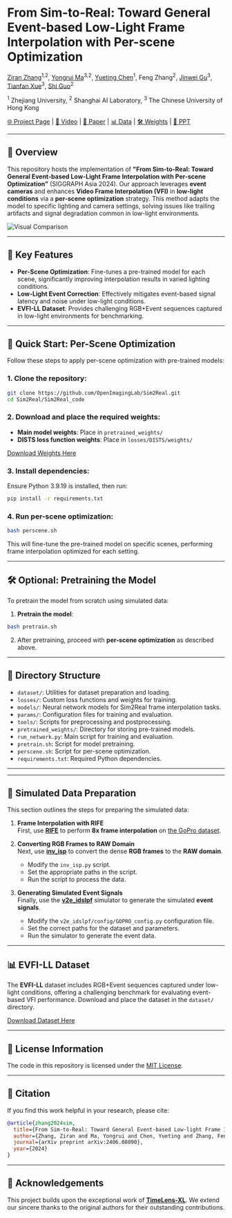 
# From Sim-to-Real: Toward General Event-based Low-Light Frame Interpolation with Per-scene Optimization

[Ziran Zhang](https://naturezhanghn.github.io)<sup>1,2</sup>, 
[Yongrui Ma](https://scholar.google.com/citations?user=JwQLEocAAAAJ&hl=en)<sup>3,2</sup>, 
[Yueting Chen](https://scholar.google.com/citations?user=gS-0tfAAAAAJ&hl=en)<sup>1</sup>, 
Feng Zhang<sup>2</sup>, 
[Jinwei Gu](https://www.gujinwei.org)<sup>3</sup>, 
[Tianfan Xue](https://tianfan.info)<sup>3</sup>, 
[Shi Guo](https://guoshi28.github.io)<sup>2</sup>

<sup>1</sup> Zhejiang University, <sup>2</sup> Shanghai AI Laboratory, <sup>3</sup> The Chinese University of Hong Kong

[🌐 Project Page](https://openimaginglab.github.io/Sim2Real/) | [🎥 Video](https://www.youtube.com/watch?v=PiYEh_zcG88) | [📄 Paper](https://arxiv.org/pdf/2406.08090) | [📊 Data](https://opendatalab.com/ziranzhang/EVFI-LL) | [🛠️ Weights](https://drive.google.com/file/d/1KjFf3vgxhpS6-RnrYM5ctOUqXVEocvzo/view?usp=sharing) | [🔖 PPT](https://github.com/OpenImagingLab/Sim2Real/blob/main/PPT.pdf)

---

## 🔔 Overview

This repository hosts the implementation of **"From Sim-to-Real: Toward General Event-based Low-Light Frame Interpolation with Per-scene Optimization"** (SIGGRAPH Asia 2024). Our approach leverages **event cameras** and enhances **Video Frame Interpolation (VFI)** in **low-light conditions** via a **per-scene optimization** strategy. This method adapts the model to specific lighting and camera settings, solving issues like trailing artifacts and signal degradation common in low-light environments.

![Visual Comparison](Sim2Real_code/image.png)

---
## 🔑 Key Features

- **Per-Scene Optimization**: Fine-tunes a pre-trained model for each scene, significantly improving interpolation results in varied lighting conditions.
- **Low-Light Event Correction**: Effectively mitigates event-based signal latency and noise under low-light conditions.
- **EVFI-LL Dataset**: Provides challenging RGB+Event sequences captured in low-light environments for benchmarking.

---

## 🚀 Quick Start: Per-Scene Optimization

Follow these steps to apply per-scene optimization with pre-trained models:

### 1. Clone the repository:

```bash
git clone https://github.com/OpenImagingLab/Sim2Real.git
cd Sim2Real/Sim2Real_code
```

### 2. Download and place the required weights:

- **Main model weights**: Place in `pretrained_weights/`
- **DISTS loss function weights**: Place in `losses/DISTS/weights/`

[Download Weights Here](https://drive.google.com/file/d/1KjFf3vgxhpS6-RnrYM5ctOUqXVEocvzo/view?usp=sharing)

### 3. Install dependencies:

Ensure Python 3.9.19 is installed, then run:
```bash
pip install -r requirements.txt
```

### 4. Run per-scene optimization:

```bash
bash perscene.sh
```

This will fine-tune the pre-trained model on specific scenes, performing frame interpolation optimized for each setting.

---

## 🛠️ Optional: Pretraining the Model

To pretrain the model from scratch using simulated data:

1. **Pretrain the model**:

```bash
bash pretrain.sh
```

2. After pretraining, proceed with **per-scene optimization** as described above.

---

## 📂 Directory Structure

- `dataset/`: Utilities for dataset preparation and loading.
- `losses/`: Custom loss functions and weights for training.
- `models/`: Neural network models for Sim2Real frame interpolation tasks.
- `params/`: Configuration files for training and evaluation.
- `tools/`: Scripts for preprocessing and postprocessing.
- `pretrained_weights/`: Directory for storing pre-trained models.
- `run_network.py`: Main script for training and evaluation.
- `pretrain.sh`: Script for model pretraining.
- `perscene.sh`: Script for per-scene optimization.
- `requirements.txt`: Required Python dependencies.

---

---

## 📂 Simulated Data Preparation

This section outlines the steps for preparing the simulated data:

1. **Frame Interpolation with RIFE**  
   First, use [**RIFE**](https://github.com/hzwer/ECCV2022-RIFE) to perform **8x frame interpolation** on [the GoPro dataset](http://openaccess.thecvf.com/content_cvpr_2017/html/Nah_Deep_Multi-Scale_Convolutional_CVPR_2017_paper.html).

2. **Converting RGB Frames to RAW Domain**  
   Next, use [**inv_isp**](https://github.com/OpenImagingLab/Sim2Real/tree/main/inv_isp) to convert the dense **RGB frames** to the **RAW domain**.  
   - Modify the `inv_isp.py` script.  
   - Set the appropriate paths in the script.  
   - Run the script to process the data.

3. **Generating Simulated Event Signals**  
   Finally, use the [**v2e_idslpf**](https://github.com/OpenImagingLab/Sim2Real/tree/main/v2e_idslpf) simulator to generate the simulated **event signals**.  
   - Modify the `v2e_idslpf/config/GOPRO_config.py` configuration file.  
   - Set the correct paths for the dataset and parameters.  
   - Run the simulator to generate the event data.

---


## 📊 EVFI-LL Dataset

The **EVFI-LL** dataset includes RGB+Event sequences captured under low-light conditions, offering a challenging benchmark for evaluating event-based VFI performance. Download and place the dataset in the `dataset/` directory.

[Download Dataset Here](https://opendatalab.com/ziranzhang/EVFI-LL)

---

## 📜 License Information
The code in this repository is licensed under the [MIT License](LICENSE).

---

## 📝 Citation

If you find this work helpful in your research, please cite:

```bibtex
@article{zhang2024sim,
  title={From Sim-to-Real: Toward General Event-based Low-light Frame Interpolation with Per-scene Optimization},
  author={Zhang, Ziran and Ma, Yongrui and Chen, Yueting and Zhang, Feng and Gu, Jinwei and Xue, Tianfan and Guo, Shi},
  journal={arXiv preprint arXiv:2406.08090},
  year={2024}
}
```

---

## 🙏 Acknowledgements

This project builds upon the exceptional work of **[TimeLens-XL](https://github.com/OpenImagingLab/TimeLens-XL)**. We extend our sincere thanks to the original authors for their outstanding contributions.

